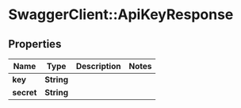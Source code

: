 # SwaggerClient::ApiKeyResponse

## Properties
Name | Type | Description | Notes
------------ | ------------- | ------------- | -------------
**key** | **String** |  | 
**secret** | **String** |  | 


